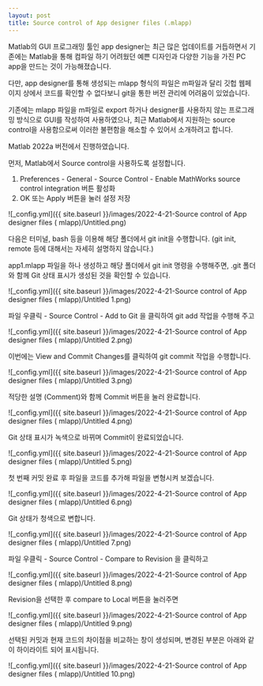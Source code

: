 ```yaml
---
layout: post
title: Source control of App designer files (.mlapp)
---
```


Matlab의 GUI 프로그래밍 툴인 app designer는 최근 많은 업데이트를 거듭하면서 기존에는 Matlab을 통해 컴파일 하기 어려웠던 예쁜 디자인과 다양한 기능을 가진 PC app을 만드는 것이 가능해졌습니다.

다만, app designer를 통해 생성되는 mlapp 형식의 파일은 m파일과 달리 깃헙 웹페이지 상에서 코드를 확인할 수 없다보니 git을 통한 버전 관리에 어려움이 있었습니다.

기존에는 mlapp 파일을 m파일로 export 하거나 designer를 사용하지 않는 프로그래밍 방식으로 GUI를 작성하여 사용하였으나, 최근 Matlab에서 지원하는 source control을 사용함으로써 이러한 불편함을 해소할 수 있어서 소개하려고 합니다.

Matlab 2022a 버전에서 진행하였습니다.

먼저, Matlab에서 Source control을 사용하도록 설정합니다.

1. Preferences - General - Source Control - Enable MathWorks source control integration 버튼 활성화
2. OK 또는 Apply 버튼을 눌러 설정 저장

![_config.yml]({{ site.baseurl }}/images/2022-4-21-Source control of App designer files ( mlapp)/Untitled.png)

다음은 터미널, bash 등을 이용해 해당 폴더에서 git init을 수행합니다. (git init, remote 등에 대해서는 자세히 설명하지 않습니다.)

app1.mlapp 파일을 하나 생성하고 해당 폴더에서 git init 명령을 수행해주면, .git 폴더와 함께 Git 상태 표시가 생성된 것을 확인할 수 있습니다.

![_config.yml]({{ site.baseurl }}/images/2022-4-21-Source control of App designer files ( mlapp)/Untitled 1.png)

파일 우클릭 - Source Control - Add to Git 을 클릭하여 git add 작업을 수행해 주고

![_config.yml]({{ site.baseurl }}/images/2022-4-21-Source control of App designer files ( mlapp)/Untitled 2.png)

이번에는 View and Commit Changes를 클릭하여 git commit 작업을 수행합니다.

![_config.yml]({{ site.baseurl }}/images/2022-4-21-Source control of App designer files ( mlapp)/Untitled 3.png)

적당한 설명 (Comment)와 함께 Commit 버튼을 눌러 완료합니다.

![_config.yml]({{ site.baseurl }}/images/2022-4-21-Source control of App designer files ( mlapp)/Untitled 4.png)

Git 상태 표시가 녹색으로 바뀌며 Commit이 완료되었습니다.

![_config.yml]({{ site.baseurl }}/images/2022-4-21-Source control of App designer files ( mlapp)/Untitled 5.png)

첫 번째 커밋 완료 후 파일을 코드를 추가해 파일을 변형시켜 보겠습니다.

![_config.yml]({{ site.baseurl }}/images/2022-4-21-Source control of App designer files ( mlapp)/Untitled 6.png)

Git 상태가 청색으로 변합니다.

![_config.yml]({{ site.baseurl }}/images/2022-4-21-Source control of App designer files ( mlapp)/Untitled 7.png)

파일 우클릭 - Source Control - Compare to Revision 을 클릭하고

![_config.yml]({{ site.baseurl }}/images/2022-4-21-Source control of App designer files ( mlapp)/Untitled 8.png)

Revision을 선택한 후 compare to Local 버튼을 눌러주면

![_config.yml]({{ site.baseurl }}/images/2022-4-21-Source control of App designer files ( mlapp)/Untitled 9.png)

선택된 커밋과 현재 코드의 차이점을 비교하는 창이 생성되며, 변경된 부분은 아래와 같이 하이라이트 되어 표시됩니다.

![_config.yml]({{ site.baseurl }}/images/2022-4-21-Source control of App designer files ( mlapp)/Untitled 10.png)
